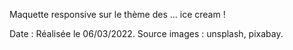 Maquette responsive sur le thème des ... ice cream !

Date : Réalisée le 06/03/2022.
Source images : unsplash, pixabay.
